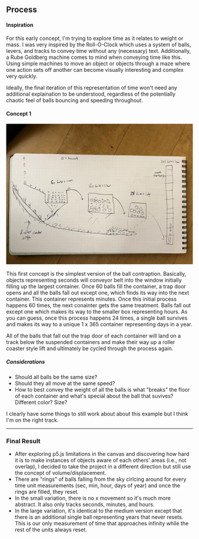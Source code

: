 ## Process

#### Inspiration

For this early concept, I'm trying to explore time as it relates to weight or mass. I was very inspired by the Roll-O-Clock which uses a system of balls, levers, and tracks to convey time without any (necessary) text. Additionally, a Rube Goldberg machine comes to mind when conveying time like this. Using simple machines to move an object or objects through a maze where one action sets off another can become visually interesting and complex very quickly.

Ideally, the final iteration of this representation of time won't need any additional explaination to be understood, regardless of the potentially chaotic feel of balls bouncing and speeding throughout.

#### Concept 1

![concept 1](concept1.png "Ball contraption")

This first concept is the simplest version of the ball contraption. Basically, objects representing seconds will conveyor belt into the window initially filling up the largest container. Once 60 balls fill the container, a trap door opens and all the balls fall out except one, which finds its way into the next container. This container represents minutes. Once this initial process happens 60 times, the next conainter gets the same treatment. Balls fall out except one which makes its way to the smaller box representing hours. As you can guess, once this process happens 24 times, a single ball survives and makes its way to a unique 1 x 365 container representing days in a year.

All of the balls that fall out the trap door of each container will land on a track below the suspended containers and make their way up a roller coaster style lift and ultimately be cycled through the process again.

##### Considerations

- Should all balls be the same size?
- Should they all move at the same speed?
- How to best convey the weight of all the balls is what "breaks" the floor of each container and what's special about the ball that suvives? Different color? Size?

I clearly have some things to still work about about this example but I think I'm on the right track.

---

### Final Result

- After exploring p5.js limitations in the canvas and discovering how hard it is to make instances of objects aware of each others' areas (i.e., not overlap), I decided to take the project in a different direction but still use the concept of volume/displacement.
- There are "rings" of balls falling from the sky cirlcing around for every time unit measurements (sec, min, hour, days of year) and once the rings are filled, they reset.
- In the small variation, there is no x movement so it's much more abstract. It also only tracks seconds, minutes, and hours.
- In the large variation, it's identical to the medium version except that there is an additional single ball representing years that never resets. This is our only measurement of time that approaches infinity while the rest of the units always reset.
